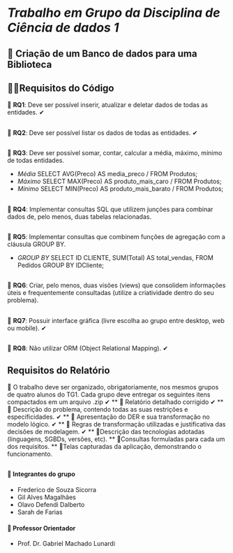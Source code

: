 # **_Trabalho em Grupo da Disciplina de Ciência de dados 1_**
## 📍 Criação de um Banco de dados para uma Biblioteca 
## 📝🔗Requisitos do Código 
📌 **RQ1**: Deve ser possível inserir, atualizar e deletar dados de todas as entidades. ✔ 
##
📌 **RQ2**: Deve ser possível listar os dados de todas as entidades. ✔ 
##
📌 **RQ3**: Deve ser possível somar, contar, calcular a média, máximo, mínimo de todas entidades.
  
- _Média_ SELECT AVG(Preco) AS media_preco / FROM Produtos;
- _Máximo_ SELECT MAX(Preco) AS produto_mais_caro / FROM Produtos;
- _Mínimo_ SELECT MIN(Preco) AS produto_mais_barato / FROM Produtos;
##
📌 **RQ4**: Implementar consultas SQL que utilizem junções para combinar dados de, pelo menos,
duas tabelas relacionadas.
##
📌 **RQ5**: Implementar consultas que combinem funções de agregação com a cláusula GROUP BY.
- _GROUP BY_ SELECT ID CLIENTE, SUM(Total) AS total_vendas,
  FROM Pedidos
  GROUP BY IDCliente;
##
📌 **RQ6**: Criar, pelo menos, duas visões (views) que consolidem informações úteis e
frequentemente consultadas (utilize a criatividade dentro do seu problema).
##
📌 **RQ7**: Possuir interface gráfica (livre escolha ao grupo entre desktop, web ou mobile). ✔
##  
📌 **RQ8**: Não utilizar ORM (Object Relational Mapping). ✔
##
## Requisitos do Relatório
📌 O trabalho deve ser organizado, obrigatoriamente, nos mesmos grupos de quatro alunos do TG1. Cada
grupo deve entregar os seguintes itens compactados em um arquivo .zip ✔ \**
📌 Relatório detalhado corrigido ✔ \**
📌 Descrição do problema, contendo todas as suas restrições e especificidades. ✔ \**
📌 Apresentação do DER e sua transformação no modelo lógico. ✔ \**
📌 Regras de transformação utilizadas e justificativa das decisões de modelagem. ✔ \**
📌Descrição das tecnologias adotadas (linguagens, SGBDs, versões, etc). \**
📌Consultas formuladas para cada um dos requisitos. \**
📌Telas capturadas da aplicação, demonstrando o funcionamento.
##
 #### 📍 Integrantes do grupo 
- Frederico de Souza Sicorra
- Gil Alves Magalhães
- Olavo Defendi Dalberto 
- Sarah de Farias
#### 📍 Professor Orientador
- Prof. Dr. Gabriel Machado Lunardi


